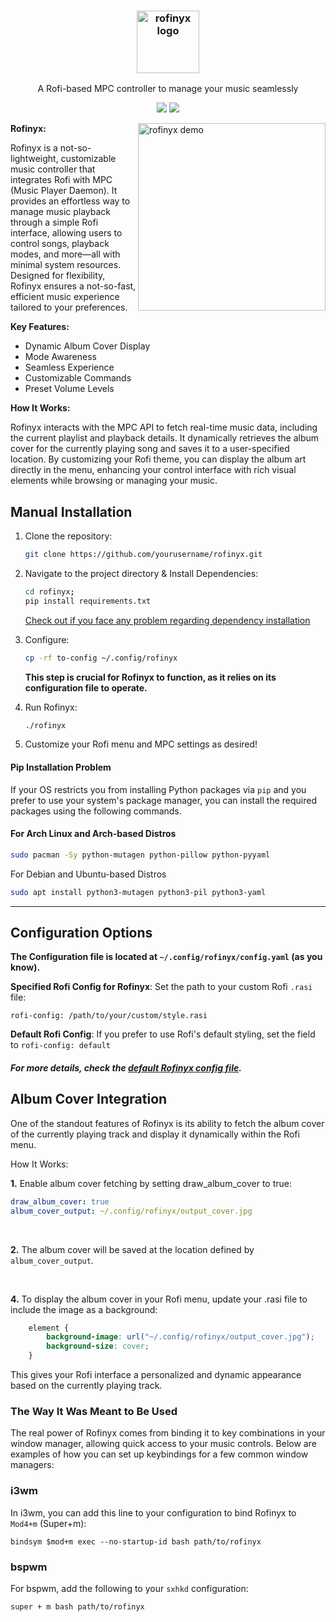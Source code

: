 
<h3 align="center"><img src="https://i.imgur.com/oobIFjg.png" alt="rofinyx logo" height="100px"></h3>
<p align="center">A Rofi-based MPC controller to manage your music seamlessly</p>

<p align="center">
<a href="./LICENSE.md"><img src="https://img.shields.io/badge/license-MIT-blue.svg"></a>
<a href="https://github.com/yourusername/rofinyx/releases"><img src="https://img.shields.io/github/release/yourusername/rofinyx.svg"></a>
</p>

<img src="https://i.imgur.com/9NF9bXP.gif" alt="rofinyx demo" align="right" height="300px">


**Rofinyx:**

Rofinyx is a not-so-lightweight, customizable music controller that integrates Rofi with 
MPC (Music Player Daemon). It provides an effortless way to manage music playback 
through a simple Rofi interface, allowing users to control songs, playback modes,
 and more—all with minimal system resources. Designed for flexibility, Rofinyx ensures a not-so-fast, efficient music experience tailored to your preferences.

**Key Features:**

- Dynamic Album Cover Display
- Mode Awareness
- Seamless Experience
- Customizable Commands
- Preset Volume Levels

**How It Works:**

Rofinyx interacts with the MPC API to fetch real-time music data, including the current playlist and playback details. It dynamically retrieves the album cover for the currently playing song and saves it to a user-specified location. By customizing your Rofi theme, you can display the album art directly in the menu, enhancing your control interface with rich visual elements while browsing or managing your music.



## Manual Installation

1. Clone the repository:
    ```bash
    git clone https://github.com/yourusername/rofinyx.git
    ```

2. Navigate to the project directory & Install Dependencies:
    ```bash
    cd rofinyx;
	pip install requirements.txt
    ```
    [Check out if you face any problem regarding dependency installation](https://github.com/TheGreatestShoaib/rofinyx/blob/main/README.md#pip-installation-problem)

3. Configure:
	```bash
	cp -rf to-config ~/.config/rofinyx
	```
    **This step is crucial for Rofinyx to function, as it relies on its configuration file to operate.**

4. Run Rofinyx:
    ```bash
    ./rofinyx
    ```

5. Customize your Rofi menu and MPC settings as desired!
#### Pip Installation Problem

If your OS restricts you from installing Python packages via `pip` and you prefer to use your system's package manager, you can install the required packages using the following commands.

#### For Arch Linux and Arch-based Distros
```bash
sudo pacman -Sy python-mutagen python-pillow python-pyyaml
```
For Debian and Ubuntu-based Distros

```bash
sudo apt install python3-mutagen python3-pil python3-yaml
```

---


## Configuration Options
**The Configuration file is located at `~/.config/rofinyx/config.yaml` (as you know).**

**Specified Rofi Config for Rofinyx**: Set the path to your custom Rofi `.rasi` file:  
```
rofi-config: /path/to/your/custom/style.rasi
```

**Default Rofi Config**: If you prefer to use Rofi's default styling, set the field to `rofi-config: default`

##### For more details, check the **[default Rofinyx config file](https://github.com/rofinyx/default-config)**.



## Album Cover Integration

One of the standout features of Rofinyx is its ability to fetch the album cover of the currently playing track and display it dynamically within the Rofi menu.

How It Works:

**1.** Enable album cover fetching by setting draw_album_cover to true:

 ```yaml
draw_album_cover: true
album_cover_output: ~/.config/rofinyx/output_cover.jpg
``` 
<br>

**2.** The album cover will be saved at the location defined by `album_cover_output`.

<br>

**4.** To display the album cover in your Rofi menu, update your .rasi file to include the image as a background:

```css
    element {
        background-image: url("~/.config/rofinyx/output_cover.jpg");
        background-size: cover;
    }
```

This gives your Rofi interface a personalized and dynamic appearance based on the currently playing track.



### The Way It Was Meant to Be Used

The real power of Rofinyx comes from binding it to key combinations in your window manager, allowing quick access to your music controls. Below are examples of how you can set up keybindings for a few common window managers:

### i3wm
In i3wm, you can add this line to your configuration to bind Rofinyx to `Mod4+m` (Super+m):

```
bindsym $mod+m exec --no-startup-id bash path/to/rofinyx
```



### bspwm
For bspwm, add the following to your `sxhkd` configuration:
```
super + m bash path/to/rofinyx
```



